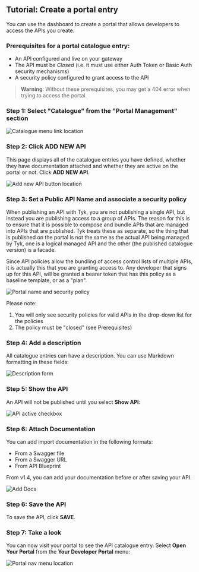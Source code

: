## Tutorial: Create a portal entry

You can use the dashboard to create a portal that allows developers to access the APIs you create.

### Prerequisites for a portal catalogue entry:

*   An API configured and live on your gateway
*   The API must be *Closed* (i.e. it must use either Auth Token or Basic Auth security mechanisms)
*   A security policy configured to grant access to the API

> **Warning**: Without these prerequisites, you may get a 404 error when trying to access the portal.

### Step 1: Select "Catalogue" from the "Portal Management" section

![Catalogue menu link location][1]

### Step 2: Click ADD NEW API

This page displays all of the catalogue entries you have defined, whether they have documentation attached and whether they are active on the portal or not. Click **ADD NEW API**.

![Add new API button location][2]

### Step 3: Set a Public API Name and associate a security policy

When publishing an API with Tyk, you are not publishing a single API, but instead you are publishing access to a group of APIs. The reason for this is to ensure that it is possible to compose and bundle APIs that are managed into APIs that are published. Tyk treats these as separate, so the thing that is published on the portal is not the same as the actual API being managed by Tyk, one is a logical managed API and the other (the published catalogue version) is a facade.

Since API policies allow the bundling of access control lists of multiple APIs, it is actually this that you are granting access to. Any developer that signs up for this API, will be granted a bearer token that has this policy as a baseline template, or as a "plan".

![Portal name and security policy][3]

Please note:

1.  You will only see security policies for valid APIs in the drop-down list for the policies
2.  The policy must be "closed" (see Prerequisites)

### Step 4: Add a description

All catalogue entries can have a description. You can use Markdown formatting in these fields:

![Description form][4]

### Step 5: Show the API

An API will not be published until you select **Show API**:

![API active checkbox][5]

### Step 6: Attach Documentation
You can add import documentation in the following formats:
* From a Swagger file
* From a Swagger URL
* From API Blueprint

From v1.4, you can add your documentation before or after saving your API.

![Add Docs][8]

### Step 6: Save the API

To save the API, click **SAVE**.

### Step 7: Take a look

You can now visit your portal to see the API catalogue entry. Select **Open Your Portal** from the **Your Developer Portal** menu:

![Portal nav menu location][7]

[1]: /docs/img/dashboard/portal-management/nav_cat_2.5.png
[2]: /docs/img/dashboard/portal-management/portal_add_2.5.png
[3]: /docs/img/dashboard/portal-management/portal_policy_2.5.png
[4]: /docs/img/dashboard/portal-management/portal_description_2.5.png
[5]: /docs/img/dashboard/portal-management/portal_show_api_2.5.png
[6]: /docs/img/dashboard/system-management/api_save_2.5.png
[7]: /docs/img/dashboard/portal-management/open_portal_2.5.png
[8]: /docs/img/dashboard/portal-management/portal_attach_docs_2.5.png
